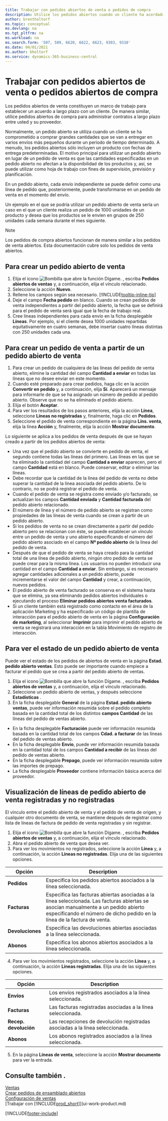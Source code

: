 ```yaml
---
title: Trabajar con pedidos abiertos de venta o pedidos de compra
description: Utilice los pedidos abiertos cuando un cliente ha acordado comprar grandes cantidades que se van a entregar en varios envíos más pequeños durante un periodo de tiempo determinado. Lo mismo se aplica a las compras.
author: brentholtorf
ms.topic: conceptual
ms.devlang: na
ms.tgt_pltfrm: na
ms.workload: na
ms.search.form: '507, 509, 6620, 6622, 6623, 9303, 9310'
ms.date: 04/01/2021
ms.author: bholtorf
ms.service: dynamics-365-business-central
---
```

# Trabajar con pedidos abiertos de venta o pedidos abiertos de compra

Los pedidos abiertos de venta constituyen un marco de trabajo para establecer un acuerdo a largo plazo con un cliente. De manera similar, utilice pedidos abiertos de compra para administrar contratos a largo plazo entre usted y su proveedor.

Normalmente, un pedido abierto se utiliza cuando un cliente se ha comprometido a comprar grandes cantidades que se van a entregar en varios envíos más pequeños durante un periodo de tiempo determinado. A menudo, los pedidos abiertos sólo incluyen un producto con fechas de entrega predeterminadas. El motivo principal para utilizar un pedido abierto en lugar de un pedido de venta es que las cantidades especificadas en un pedido abierto no afectan a la disponibilidad de los productos y, así, se puede utilizar como hoja de trabajo con fines de supervisión, previsión y planificación.

En un pedido abierto, cada envío independiente se puede definir como una línea de pedido que, posteriormente, puede transformarse en un pedido de venta en el momento del envío.

Un ejemplo en el que se podría utilizar un pedido abierto de venta sería un caso en el que un cliente realiza un pedido de 1000 unidades de un producto y desea que los productos se le envíen en grupos de 250 unidades cada semana durante el mes siguiente.

> [!NOTE]
> Los pedidos de compra abiertos funcionan de manera similar a los pedidos de venta abiertos. Esta documentación cubre solo los pedidos de venta abiertos.

## Para crear un pedido abierto de venta

1. Elija el icono ![Bombilla que abre la función Dígame.](media/ui-search/search_small.png "Dígame qué desea hacer") , escriba **Pedidos abiertos de ventas** y, a continuación, elija el vínculo relacionado.  
2. Seleccione la acción **Nuevo**.  
3. Rellene los campos según sea necesario. [!INCLUDE[tooltip-inline-tip](includes/tooltip-inline-tip_md.md)]
4. Deje el campo **Fecha pedido** en blanco. Cuando se crean pedidos de venta independientes a partir del pedido abierto, la fecha que se definirá para el pedido de venta será igual que la fecha de trabajo real.
5. Cree líneas independientes para cada envío en la ficha desplegable **Líneas**. Por ejemplo, si el cliente desea 1000 unidades repartidas equitativamente en cuatro semanas, debe insertar cuatro líneas distintas con 250 unidades cada una.  

## Para crear un pedido de venta a partir de un pedido abierto de venta  

1. Para crear un pedido de cualquiera de las líneas del pedido de venta abierto, elimine la cantidad del campo **Cantidad a enviar** en todas las líneas que no desee enviar en este momento.  
2. Cuando esté preparado para crear pedidos, haga clic en la acción **Convertir en pedido** y, a continuación, elija **Sí**. Aparecerá un mensaje para informarle de que se ha asignado un número de pedido al pedido abierto. Observe que no se ha eliminado el pedido abierto.  
3. Elija el botón **Aceptar**.  
4. Para ver los resultados de los pasos anteriores, elija la acción **Línea**, seleccione **Líneas no registradas** y, finalmente, haga clic en **Pedidos**.  
5. Seleccione el pedido de venta correspondiente en la página **Líns. venta**, elija la línea **Acción** y, finalmente, elija la acción **Mostrar documento**.  

Lo siguiente se aplica a los pedidos de venta después de que se hayan creado a partir de los pedidos abiertos de venta:  

- Una vez que el pedido abierto se convierte en pedido de venta, el segundo contiene todas las líneas del primero. Las líneas en las que se ha eliminado la cantidad del campo **Cantidad a enviar** aparecen, pero el campo **Cantidad** está en blanco. Puede conservar, editar o eliminar las líneas.  
- Debe recordar que la cantidad de la línea del pedido de venta no debe superar la cantidad de la línea asociada del pedido abierto. De lo contrario, no se podrá registrar el pedido de venta.  
- Cuando el pedido de venta se registra como enviado y/o facturado, se actualizan los campos **Cantidad enviada** y **Cantidad facturada** del pedido abierto relacionado.  
- El número de línea y el número de pedido abierto se registran como propiedades de las líneas de venta cuando se crean a partir de un pedido abierto.  
- Si los pedidos de venta no se crean directamente a partir del pedido abierto pero se relacionan con éste, se puede establecer un vínculo entre un pedido de venta y uno abierto especificando el número del pedido abierto asociado en el campo **Nº pedido abierto** de la línea del pedido de venta.  
- Después de que el pedido de venta se haya creado para la cantidad total de una línea de pedido abierto, ningún otro pedido de venta se puede crear para la misma línea. Los usuarios no pueden introducir una cantidad en el campo **Cantidad a enviar**. Sin embargo, si es necesario agregar cantidades adicionales a un pedido abierto, puede incrementarse el valor del campo **Cantidad** y crear, a continuación, nuevos pedidos.  
- El pedido abierto de venta facturado se conserva en el sistema hasta que se elimina, ya sea eliminando pedidos abiertos individuales o ejecutando el proceso **Eliminar pedidos abiertos venta facturados**.  
- Si un cliente también está registrado como contacto en el área de la aplicación Marketing y ha especificado un código de plantilla de interacción para el pedido abierto de venta en la página **Configuración de marketing**, al seleccionar **Imprimir** para imprimir el pedido abierto de venta se registrará una interacción en la tabla Movimiento de registro de interacción.

## Para ver el estado de un pedido abierto de venta

Puede ver el estado de los pedidos de abiertos de venta en la página **Estad. pedido abierto ventas**. Esto puede ser importante cuando empiece a facturar el pedido que se crea a partir del pedido abierto de ventas.  

1.  Elija el icono ![Bombilla que abre la función Dígame.](media/ui-search/search_small.png "Dígame qué desea hacer") , escriba **Pedidos abiertos de ventas** y, a continuación, elija el vínculo relacionado.  
2.  Seleccione un pedido abierto de ventas, y después seleccione **Estadísticas** .  
3.  En la ficha desplegable **General** de la página **Estad. pedido abierto ventas**, puede ver información resumida sobre el pedido completo basada en la cantidad total de los distintos **campos Cantidad** de las líneas del pedido de ventas abierto.  

- En la ficha desplegable **Facturación** puede ver información resumida basada en la cantidad total de los campos **Cdad. a facturar** de las líneas del pedido de ventas abierto.  
- En la ficha desplegable **Envío**, puede ver información resumida basada en la cantidad total de los campos **Cantidad a recibir** de las líneas del pedido de ventas abierto.  
- En la ficha desplegable **Prepago**, puede ver información resumida sobre las importes de prepago.  
- La ficha desplegable **Proveedor** contiene información básica acerca del proveedor.

## Visualización de líneas de pedido abierto de venta registradas y no registradas

El vínculo entre el pedido abierto de venta y el pedido de venta de origen, y cualquier otro documento de venta, se mantiene después de registrar como lista de líneas de factura de pedido de venta registradas y sin registrar.  

1. Elija el icono ![Bombilla que abre la función Dígame.](media/ui-search/search_small.png "Dígame qué desea hacer") , escriba **Pedidos abiertos de ventas** y, a continuación, elija el vínculo relacionado.
2. Abra el pedido abierto de venta que desea ver.
3. Para ver los movimientos no registrados, seleccione la acción **Línea** y, a continuación, la acción **Líneas no registradas**. Elija una de las siguientes opciones.  

|Opción|Description|
|--|--|
|**Pedidos**|Especifica los pedidos abiertos asociados a la línea seleccionada.|
|**Facturas**|Especifica las facturas abiertas asociadas a la línea seleccionada. Las facturas abiertas se asocian manualmente a un pedido abierto especificando el número de dicho pedido en la línea de la factura de venta.|
|**Devoluciones**|Especifica las devoluciones abiertas asociadas a la línea seleccionada.|
|**Abonos**|Especifica los abonos abiertos asociados a la línea seleccionada.|

4. Para ver los movimientos registrados, seleccione la acción **Línea** y, a continuación, la acción **Líneas registradas**. Elija una de las siguientes opciones.  

|Opción|Description|
|---|----|
|**Envíos**|Los envíos registrados asociados a la línea seleccionada.|
|**Facturas**|Las facturas registradas asociadas a la línea seleccionada.|
|**Recep. devolución**|Las recepciones de devolución registradas asociadas a la línea seleccionada.|
|**Abonos**|Los abonos registrados asociados a la línea seleccionada.|

5. En la página **Líneas de venta**, seleccione la acción **Mostrar documento** para ver la entrada.

## Consulte también .

[Ventas](sales-manage-sales.md)  
[Crear pedidos de ensamblado abiertos](assembly-how-to-create-blanket-assembly-orders.md)  
[Configuración de ventas](sales-setup-sales.md)  
[Trabajar con [!INCLUDE[prod_short](includes/prod_short.md)]](ui-work-product.md)


[!INCLUDE[footer-include](includes/footer-banner.md)]
